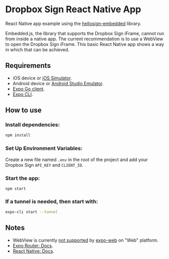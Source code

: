 # Dropbox Sign React Native App
React Native app example using the [hellosign-embedded](https://github.com/hellosign/hellosign-embedded) library.

Embedded.js, the library that supports the Dropbox Sign iFrame, cannot run from inside a native app. The current recommendation is to use a WebView to open the Dropbox Sign iFrame. This basic React Native app shows a way in which that can be achieved.

## Requirements
- iOS device or [iOS Simulator](https://docs.expo.dev/workflow/ios-simulator/).
- Android device or [Android Studio Emulator](https://docs.expo.dev/workflow/android-studio-emulator/).
- [Expo Go client](https://expo.dev/go).
- [Expo CLI](https://docs.expo.dev/more/expo-cli/).

## How to use

### Install dependencies:
```sh
npm install
```

### Set Up Environment Variables: 
Create a new file named `.env` in the root of the project and add your Dropbox Sign `API_KEY` and `CLIENT_ID`.

### Start the app:
```
npm start
```

### If a tunnel is needed, then start with:
```bash
expo-cli start --tunnel
```

## Notes

- WebView is currently [not supported](https://docs.expo.dev/versions/latest/sdk/webview/) by [expo-web](https://docs.expo.dev/) on "Web" platform.
- [Expo Router: Docs](https://docs.expo.dev/router/introduction/).
- [React Native: Docs](https://reactnative.dev/docs/getting-started).